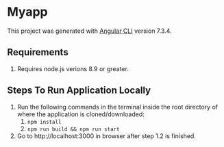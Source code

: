 # Myapp

This project was generated with [Angular CLI](https://github.com/angular/angular-cli) version 7.3.4.

## Requirements
1. Requires node.js verions 8.9 or greater.

## Steps To Run Application Locally
1. Run the following commands in the terminal inside the root directory of where the application is cloned/downloaded: 
    1. `npm install`
    2. `npm run build && npm run start`
2. Go to http://localhost:3000 in browser after step 1.2 is finished.